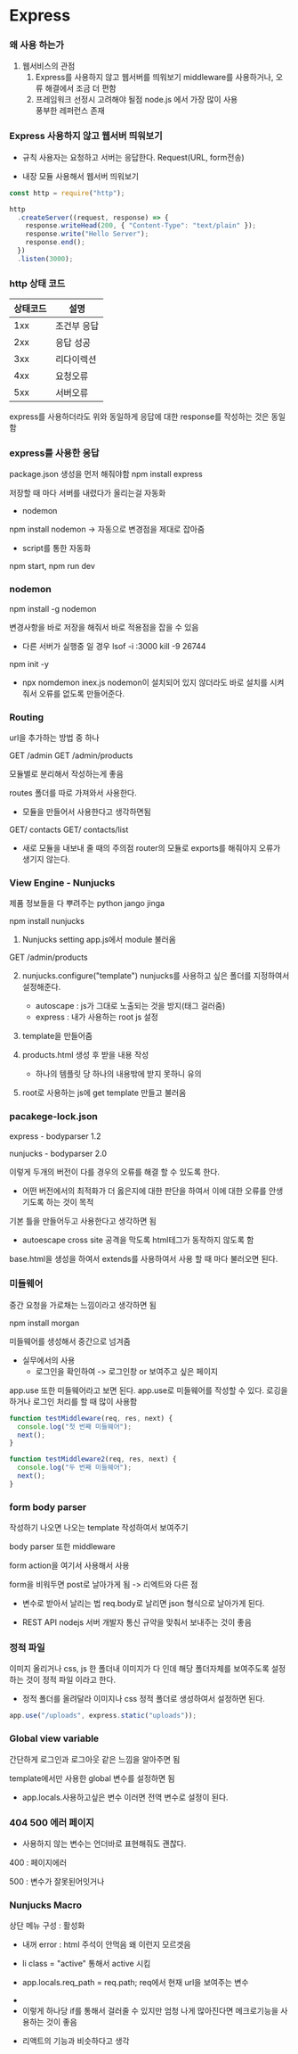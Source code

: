 # Express

### 왜 사용 하는가

1. 웹서비스의 관점
   1. Express를 사용하지 않고 웹서버를 띄워보기
      middleware를 사용하거나, 오류 해결에서 조금 더 편함
   2. 프레임워크 선정시 고려해야 될점
      node.js 에서 가장 많이 사용 <br>
      풍부한 레퍼런스 존재 <br>

### Express 사용하지 않고 웹서버 띄워보기

- 규칙
  사용자는 요청하고 서버는 응답한다.
  Request(URL, form전송)

- 내장 모듈 사용해서 웹서버 띄워보기

```js
const http = require("http");

http
  .createServer((request, response) => {
    response.writeHead(200, { "Content-Type": "text/plain" });
    response.write("Hello Server");
    response.end();
  })
  .listen(3000);
```

### http 상태 코드

| 상태코드 | 설명        |
| -------- | ----------- |
| 1xx      | 조건부 응답 |
| 2xx      | 응답 성공   |
| 3xx      | 리다이렉션  |
| 4xx      | 요청오류    |
| 5xx      | 서버오류    |

express를 사용하더라도 위와 동일하게 응답에 대한 response를 작성하는 것은 동일함

### express를 사용한 응답

package.json 생성을 먼저 해줘야함
npm install express

저장할 때 마다 서버를 내렸다가 올리는걸 자동화

- nodemon

npm install nodemon
-> 자동으로 변경점을 제대로 잡아줌

- script를 통한 자동화

npm start, npm run dev

### nodemon

npm install -g nodemon

변경사항을 바로 저장을 해줘서 바로 적용점을 잡을 수 있음

- 다른 서버가 실행중 일 경우
  lsof -i :3000
  kill -9 26744

npm init -y

- npx nomdemon inex.js
  nodemon이 설치되어 있지 않더라도 바로 설치를 시켜줘서 오류를 없도록 만들어준다.

### Routing

url을 추가하는 방법 중 하나

GET /admin
GET /admin/products

모듈별로 분리해서 작성하는게 좋음

routes 폴더를 따로 가져와서 사용한다.

- 모듈을 만들어서 사용한다고 생각하면됨

GET/ contacts
GET/ contacts/list

- 새로 모듈을 내보내 줄 때의 주의점
  router의 모듈로 exports를 해줘야지 오류가 생기지 않는다.

### View Engine - Nunjucks

제품 정보들을 다 뿌려주는
python jango jinga

npm install nunjucks

1. Nunjucks setting
   app.js에서 module 불러옴

GET /admin/products

2. nunjucks.configure("template")
   nunjucks를 사용하고 싶은 폴더를 지정하여서 설정해준다.

   - autoscape : js가 그대로 노출되는 것을 방지(태그 걸러줌)
   - express : 내가 사용하는 root js 설정

3. template을 만들어줌
4. products.html 생성 후 받을 내용 작성
   - 하나의 템플릿 당 하나의 내용밖에 받지 못하니 유의
5. root로 사용하는 js에 get template 만들고 불러옴

### pacakege-lock.json

express - bodyparser 1.2

nunjucks - bodyparser 2.0

이렇게 두개의 버전이 다를 경우의 오류를 해결 할 수 있도록 한다.

- 어떤 버전에서의 최적화가 더 옳은지에 대한 판단을 하여서 이에 대한 오류를 안생기도록 하는 것이 목적

기본 틀을 만들어두고 사용한다고 생각하면 됨

- autoescape
  cross site 공격을 막도록 html테그가 동작하지 않도록 함

base.html을 생성을 하여서 extends를 사용하여서 사용 할 때 마다 불러오면 된다.

### 미들웨어

중간 요청을 가로채는 느낌이라고 생각하면 됨

npm install morgan

미들웨어를 생성해서 중간으로 넘겨줌

- 실무에서의 사용
  - 로그인을 확인하여
    -> 로그인창 or 보여주고 싶은 페이지

app.use 또한 미들웨어라고 보면 된다.
app.use로 미들웨어를 작성할 수 있다.
로깅을 하거나 로그인 처리를 할 때 많이 사용함

```js
function testMiddleware(req, res, next) {
  console.log("첫 번째 미들웨어");
  next();
}

function testMiddleware2(req, res, next) {
  console.log("두 번째 미들웨어");
  next();
}
```

### form body parser

작성하기 나오면 나오는 template 작성하여서 보여주기

body parser 또한 middleware

form action을 여기서 사용해서 사용

form을 비워두면 post로 날아가게 됨 -> 리엑트와 다른 점

- 변수로 받아서 날리는 법
  req.body로 날리면 json 형식으로 날아가게 된다.

* REST API nodejs 서버 개발자
  통신 규약을 맞춰서 보내주는 것이 좋음

### 정적 파일

이미지 올리거나 css, js
한 폴더내 이미지가 다 인데
해당 폴더자체를 보여주도록 설정하는 것이 정적 파일 이라고 한다.

- 정적 폴더를 올려달라
  이미지나 css 정적 폴더로 생성하여서 설정하면 된다.

```js
app.use("/uploads", express.static("uploads"));
```

### Global view variable

간단하게 로그인과 로그아웃 같은 느낌을 알아주면 됨

template에서만 사용한 global 변수를 설정하면 됨

- app.locals.사용하고싶은 변수
  이러면 전역 변수로 설정이 된다.

### 404 500 에러 페이지

- 사용하지 않는 변수는 언더바로 표현해줘도 괜찮다.

400 : 페이지에러

500 : 변수가 잘못된어잇거나

### Nunjucks Macro

상단 메뉴 구성 : 활성화

- 내꺼 error : html 주석이 안먹음 왜 이런지 모르겟음

* li class = "active" 통해서 active 시킴

* app.locals.req_path = req.path;
  req에서 현재 url을 보여주는 변수

* <li {% if req_path = '/admin/products' %}>
    이렇게 하나당 if를 통해서 걸러줄 수 있지만 엄청 나게 많아진다면 메크로기능을 사용하는 것이 좋음

* 리액트의 기능과 비슷하다고 생각
